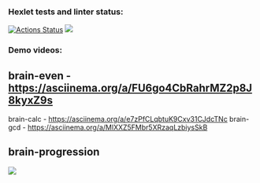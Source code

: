 ### Hexlet tests and linter status:
[![Actions Status](https://github.com/vladivis/frontend-project-44/workflows/hexlet-check/badge.svg)](https://github.com/vladivis/frontend-project-44/actions)
<a href="https://codeclimate.com/github/vladivis/frontend-project-44/maintainability"><img src="https://api.codeclimate.com/v1/badges/847987ed8cd8537d0948/maintainability" /></a>

### Demo videos:
## brain-even - https://asciinema.org/a/FU6go4CbRahrMZ2p8J8kyxZ9s
brain-calc - https://asciinema.org/a/e7zPfCLqbtuK9Cxv31CJdcTNc
brain-gcd - https://asciinema.org/a/MlXXZ5FMbr5XRzaqLzbiysSkB

## brain-progression
<a href="https://asciinema.org/a/FJsPWUVY20FVN29E7smRUSazo" target="_blank"><img src="https://asciinema.org/a/FJsPWUVY20FVN29E7smRUSazo.svg" /></a>